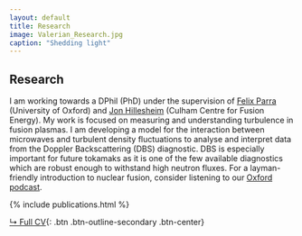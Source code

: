 ```yaml
---
layout: default
title: Research
image: Valerian_Research.jpg
caption: "Shedding light"
---
```

<link rel="stylesheet" href="https://cdn.jsdelivr.net/gh/jpswalsh/academicons@1/css/academicons.min.css">

## Research
I am working towards a DPhil (PhD) under the supervision of [Felix Parra](https://www2.physics.ox.ac.uk/contacts/people/parradiaz) (University of Oxford) and [Jon Hillesheim](https://www.researchgate.net/profile/Jon_Hillesheim) (Culham Centre for Fusion Energy). My work is focused on measuring and understanding turbulence in fusion plasmas. I am developing a model for the interaction between microwaves and turbulent density fluctuations to analyse and interpret data from the Doppler Backscattering (DBS) diagnostic. DBS is especially important for future tokamaks as it is one of the few available diagnostics which are robust enough to withstand high neutron fluxes. For a layman-friendly introduction to nuclear fusion, consider listening to our [Oxford podcast](https://podcasts.ox.ac.uk/nuclear-fusion).

<div align="center">
  <a class="acadIcons" href="https://orcid.org/0000-0002-4941-6053"><i class="ai ai-orcid"></i></a>
</div>

{% include publications.html %}

[↳ Full CV](assets/files/CV_Valerian.pdf){: .btn .btn-outline-secondary .btn-center}
